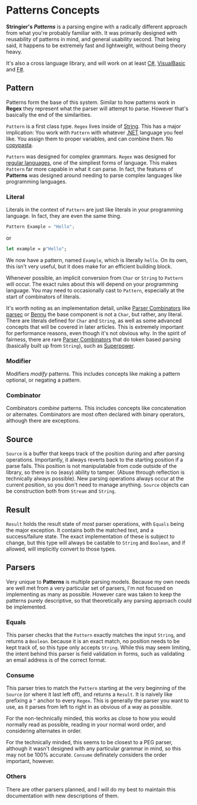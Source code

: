 ﻿# Patterns Concepts

**Stringier's** ***Patterns*** is a parsing engine with a radically different approach from what you're probably familiar with. It was primarily designed with reusability of patterns in mind, and general usability second. That being said, it happens to be extremely fast and lightweight, without being theory heavy.

It's also a cross language library, and will work on at least [C#](https://en.wikipedia.org/wiki/C_Sharp_%28programming_language%29), [VisualBasic](https://en.wikipedia.org/wiki/Visual_Basic_.NET) and [F#](https://en.wikipedia.org/wiki/F_Sharp_(programming_language)).

## Pattern

Patterns form the base of this system. Similar to how patterns work in **Regex** they represent what the parser will attempt to parse. However that's basically the end of the similarities.

`Pattern` is a first class type. `Regex` lives inside of [String](https://docs.microsoft.com/en-us/dotnet/api/system.string). This has a major implication: You work with `Pattern` with whatever [.NET](https://dotnet.microsoft.com/) language you feel like. You assign them to proper variables, and can combine them. No [copypasta](https://www.urbandictionary.com/define.php?term=copypasta).

`Pattern` was designed for complex grammars. `Regex` was designed for [regular languages](https://en.wikipedia.org/wiki/Regular_language), one of the simpliest forms of language. This makes `Pattern` far more capable in what it can parse. In fact, the features of **Patterns** was designed around needing to parse complex languages like programming languages.

### Literal

Literals in the context of `Pattern` are just like literals in your programming language. In fact, they are even the same thing.

~~~~csharp
Pattern Example = "Hello";
~~~~
or
~~~~fsharp
let example = p"Hello";
~~~~

We now have a pattern, named `Example`, which is literally `hello`. On its own, this isn't very useful, but it does make for an efficient building block.

Whenever possible, an implicit conversion from `Char` or `String` to `Pattern` will occur. The exact rules about this will depend on your programming language. You may need to occasionally cast to `Pattern`, especially at the start of combinators of literals.

It's worth noting as an implementation detail, unlike [Parser Combinators](https://en.wikipedia.org/wiki/Parser_combinator) like [parsec](https://wiki.haskell.org/Parsec) or [Bennu](http://bennu-js.com/) the base component is not a `Char`, but rather, any literal. There are literals defined for `Char` and `String`, as well as some advanced concepts that will be covered in later articles. This is extremely important for performance reasons, even though it's not obvious why. In the spirit of fairness, there are rare [Parser Combinators](https://en.wikipedia.org/wiki/Parser_combinator) that do token based parsing (basically built up from `String`), such as [Superpower](https://github.com/datalust/superpower).

### Modifier

Modifiers _modify_ patterns. This includes concepts like making a pattern optional, or negating a pattern.

### Combinator

Combinators _combine_ patterns. This includes concepts like concatenation or alternates. Combinators are most often declared with binary operators, although there are exceptions.

## Source

`Source` is a buffer that keeps track of the position during and after parsing operations. Importantly, it always reverts back to the starting position if a parse fails. This position is not manipulatable from code outside of the library, so there is no (easy) ability to tamper. (Abuse through reflection is technically always possible). New parsing operations always occur at the current position, so you don't need to manage anything. `Source` objects can be construction both from `Stream` and `String`.

## Result

`Result` holds the result state of _most_ parser operations, with `Equals` being the major exception. It contains both the matched text, and a success/failure state. The exact implementation of these is subject to change, but this type will always be castable to `String` and `Boolean`, and if allowed, will implicitly convert to those types.

## Parsers

Very unique to **Patterns** is multiple parsing models. Because my own needs are well met from a very particular set of parsers, I'm not focused on implementing as many as possible. However care was taken to keep the patterns purely descriptive, so that theoretically any parsing approach could be implemented.

### Equals

This parser checks that the `Pattern` exactly matches the input `String`, and returns a `Boolean`. because it is an exact match, no position needs to be kept track of, so this type only accepts `String`. While this may seem limiting, the intent behind this parser is field validation in forms, such as validating an email address is of the correct format.

### Consume

This parser tries to match the `Pattern` starting at the very beginning of the `Source` (or where it last left off), and returns a `Result`. It is naively like prefixing a `^` anchor to every `Regex`. This is generally the parser you want to use, as it parses from left to right in as obvious of a way as possible.

For the non-technically minded, this works as close to how you would normally read as possible, reading in your normal word order, and considering alternates in order.

For the technically minded, this seems to be closest to a PEG parser, although it wasn't designed with any particular grammar in mind, so this may not be 100% accurate. `Consume` definately considers the order important, however.

### Others

There are other parsers planned, and I will do my best to maintain this documentation with new descriptions of them.

